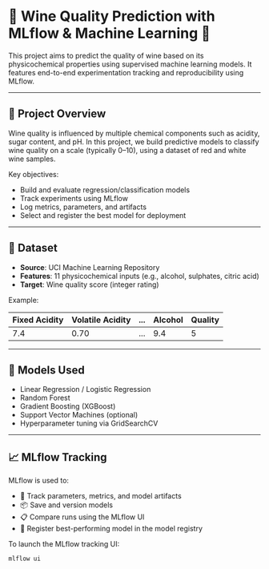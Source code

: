 # 🍷 Wine Quality Prediction with MLflow & Machine Learning 🤖

This project aims to predict the quality of wine based on its physicochemical properties using supervised machine learning models. It features end-to-end experimentation tracking and reproducibility using MLflow.

---

## 📌 Project Overview

Wine quality is influenced by multiple chemical components such as acidity, sugar content, and pH. In this project, we build predictive models to classify wine quality on a scale (typically 0–10), using a dataset of red and white wine samples.

Key objectives:
- Build and evaluate regression/classification models
- Track experiments using MLflow
- Log metrics, parameters, and artifacts
- Select and register the best model for deployment

---

## 🧪 Dataset

- **Source**: UCI Machine Learning Repository
- **Features**: 11 physicochemical inputs (e.g., alcohol, sulphates, citric acid)
- **Target**: Wine quality score (integer rating)

Example:

| Fixed Acidity | Volatile Acidity | ... | Alcohol | Quality |
|---------------|------------------|-----|---------|---------|
| 7.4           | 0.70             | ... | 9.4     | 5       |

---

## 🧠 Models Used

- Linear Regression / Logistic Regression
- Random Forest
- Gradient Boosting (XGBoost)
- Support Vector Machines (optional)
- Hyperparameter tuning via GridSearchCV

---

## 📈 MLflow Tracking

MLflow is used to:
- 📌 Track parameters, metrics, and model artifacts
- 📦 Save and version models
- 📋 Compare runs using the MLflow UI
- 📍 Register best-performing model in the model registry

To launch the MLflow tracking UI:

```bash
mlflow ui
